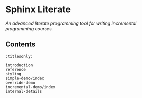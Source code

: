 Sphinx Literate
===============

*An advanced literate programming tool for writing incremental programming courses.*

Contents
--------

```{toctree}
:titlesonly:

introduction
reference
styling
simple-demo/index
override-demo
incremental-demo/index
internal-details
```
